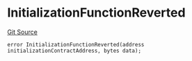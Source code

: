 # InitializationFunctionReverted
[Git Source](https://github.com/thrackle-io/tron/blob/9665732f3266b703cc028112f97a9a18c551bb91/src/client/token/handler/diamond/HandlerDiamondLib.sol)


```solidity
error InitializationFunctionReverted(address initializationContractAddress, bytes data);
```

